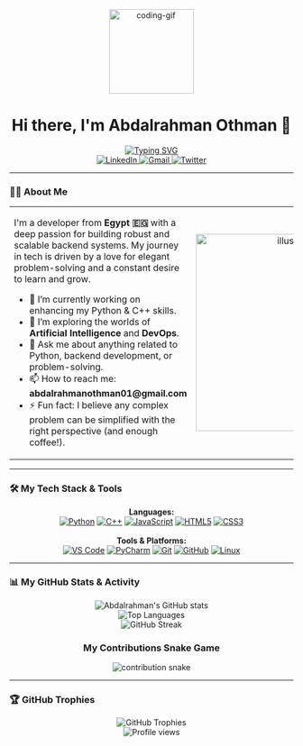 <!-- 
Hi Abdalrahman!
This is your new and improved, eye-catching GitHub Profile.
I've used HTML for a cleaner layout and added more animations and widgets.
-->

<!-- Animated Header -->
<div align="center">
  <img src="https://media.giphy.com/media/MeJgB3yMMwIa4/giphy.gif" width="150" alt="coding-gif">
  
  <h1 align="center">Hi there, I'm Abdalrahman Othman 👋</h1>
  
  <a href="https://github.com/AbdalrahmanOthman01">
    <img src="https://readme-typing-svg.herokuapp.com?font=Fira+Code&size=22&pause=1000&color=30A3DC¢er=true&vCenter=true&width=435&lines=Passionate+Backend+Developer;Problem+Solver+%26+Lifelong+Learner;Exploring+AI+%26+Machine+Learning" alt="Typing SVG" />
  </a>
</div>

<!-- Socials Section -->
<div align="center">
  <a href="https://www.linkedin.com/in/YOUR_LINKEDIN_USERNAME_HERE/" target="_blank">
    <img src="https://img.shields.io/badge/LinkedIn-0077B5?style=for-the-badge&logo=linkedin&logoColor=white" alt="LinkedIn">
  </a>
  <a href="mailto:abdalrahmanothman01@gmail.com">
    <img src="https://img.shields.io/badge/Gmail-D14836?style=for-the-badge&logo=gmail&logoColor=white" alt="Gmail">
  </a>
  <a href="https://twitter.com/YOUR_TWITTER_USERNAME_HERE" target="_blank">
    <img src="https://img.shields.io/badge/Twitter-1DA1F2?style=for-the-badge&logo=twitter&logoColor=white" alt="Twitter">
  </a>
</div>

---

### 👨‍💻 About Me

<table>
  <tr>
    <td>
      <p>I'm a developer from <strong>Egypt 🇪🇬</strong> with a deep passion for building robust and scalable backend systems. My journey in tech is driven by a love for elegant problem-solving and a constant desire to learn and grow.</p>
      <ul>
        <li>🔭 I’m currently working on enhancing my Python & C++ skills.</li>
        <li>🌱 I’m exploring the worlds of <strong>Artificial Intelligence</strong> and <strong>DevOps</strong>.</li>
        <li>💬 Ask me about anything related to Python, backend development, or problem-solving.</li>
        <li>📫 How to reach me: <strong>abdalrahmanothman01@gmail.com</strong></li>
        <li>⚡ Fun fact: I believe any complex problem can be simplified with the right perspective (and enough coffee!).</li>
      </ul>
    </td>
    <td align="center">
      <!-- You can find other cool illustrations here: https://undraw.co/illustrations -->
      <img src="https://raw.githubusercontent.com/MicaelliMedeiros/micaellimedeiros/master/image/computer-illustration.png" alt="illustration" width="350px">
    </td>
  </tr>
</table>

---

### 🛠️ My Tech Stack & Tools

<p align="center">
  <strong>Languages:</strong><br>
  <a href="#"><img alt="Python" src="https://img.shields.io/badge/Python-3776AB?style=for-the-badge&logo=python&logoColor=white"></a>
  <a href="#"><img alt="C++" src="https://img.shields.io/badge/C++-00599C?style=for-the-badge&logo=c%2B%2B&logoColor=white"></a>
  <a href="#"><img alt="JavaScript" src="https://img.shields.io/badge/JavaScript-F7DF1E?style=for-the-badge&logo=javascript&logoColor=black"></a>
  <a href="#"><img alt="HTML5" src="https://img.shields.io/badge/HTML5-E34F26?style=for-the-badge&logo=html5&logoColor=white"></a>
  <a href="#"><img alt="CSS3" src="https://img.shields.io/badge/CSS3-1572B6?style=for-the-badge&logo=css3&logoColor=white"></a>
  <br><br>
  <strong>Tools & Platforms:</strong><br>
  <a href="#"><img alt="VS Code" src="https://img.shields.io/badge/VS_Code-007ACC?style=for-the-badge&logo=visual-studio-code&logoColor=white"></a>
  <a href="#"><img alt="PyCharm" src="https://img.shields.io/badge/PyCharm-000000?style=for-the-badge&logo=pycharm&logoColor=white"></a>
  <a href="#"><img alt="Git" src="https://img.shields.io/badge/Git-F05032?style=for-the-badge&logo=git&logoColor=white"></a>
  <a href="#"><img alt="GitHub" src="https://img.shields.io/badge/GitHub-181717?style=for-the-badge&logo=github&logoColor=white"></a>
  <a href="#"><img alt="Linux" src="https://img.shields.io/badge/Linux-FCC624?style=for-the-badge&logo=linux&logoColor=black"></a>
</p>

---

### 📊 My GitHub Stats & Activity

<div align="center">
  <!-- GitHub Stats Card -->
  <img src="https://github-readme-stats.vercel.app/api?username=AbdalrahmanOthman01&show_icons=true&theme=tokyonight&count_private=true&hide_border=true&icon_color=30A3DC&title_color=30A3DC&text_color=c9d1d9&bg_color=0d1117" alt="Abdalrahman's GitHub stats" />
  <br>
  <!-- Top Languages Card -->
  <img src="https://github-readme-stats.vercel.app/api/top-langs/?username=AbdalrahmanOthman01&layout=compact&theme=tokyonight&hide_border=true&title_color=30A3DC&text_color=c9d1d9&bg_color=0d1117" alt="Top Languages" />
  <br>
  <!-- GitHub Streak -->
  <img src="https://github-readme-streak-stats.herokuapp.com/?user=AbdalrahmanOthman01&theme=tokyonight&hide_border=true&background=0d1117&stroke=30A3DC&ring=30A3DC&fire=E74C3C&currStreakNum=c9d1d9&sideNums=c9d1d9&currStreakLabel=c9d1d9&sideLabels=c9d1d9" alt="GitHub Streak" />
</div>

<!-- Contribution Grid Snake -->
<div align="center">
  <h3>My Contributions Snake Game</h3>
  <img src="https://raw.githubusercontent.com/AbdalrahmanOthman01/AbdalrahmanOthman01/output/github-contribution-grid-snake-dark.svg" alt="contribution snake">
</div>

---

### 🏆 GitHub Trophies

<div align="center">
  <img src="https://github-profile-trophy.vercel.app/?username=AbdalrahmanOthman01&theme=tokyonight&no-frame=true&no-bg=true&margin-w=15&margin-h=15" alt="GitHub Trophies" />
</div>

<!-- Profile Views Counter -->
<div align="center">
  <img src="https://komarev.com/ghpvc/?username=AbdalrahmanOthman01&label=PROFILE+VIEWS&color=30A3DC&style=for-the-badge" alt="Profile views" />
</div>
